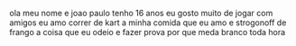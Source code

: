 ola meu nome e joao paulo tenho 16 anos 
eu gosto muito de jogar com amigos 
eu amo correr de kart
a minha comida que eu amo e strogonoff de frango
a coisa que eu odeio e fazer prova por que meda branco toda hora
